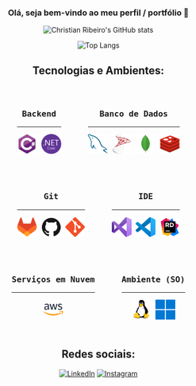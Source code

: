 <div align="center">

### Olá, seja bem-vindo ao meu perfil / portfólio 👋

</div>
<div align="center">

![Christian Ribeiro's GitHub stats](https://github-readme-stats.vercel.app/api?username=christian-ribeiro&show_icons=true&theme=nord&locale=pt-br)</div>
<div align="center">
  
![Top Langs](https://github-readme-stats.vercel.app/api/top-langs/?username=christian-ribeiro&size_weight=0.5&count_weight=0.5&layout=compact&theme=nord&locale=pt-br)
<div align="center">

## Tecnologias e Ambientes:

<div align="center">
  <kbd style="display: inline-block; text-align: center; margin: 10px; background-color: transparent;padding: 15px">
    <h3>Backend</h3>
    <hr>
    <img src="https://raw.githubusercontent.com/devicons/devicon/master/icons/csharp/csharp-original.svg" width="40" height="40"/>
    <img src="https://raw.githubusercontent.com/devicons/devicon/master/icons/dotnetcore/dotnetcore-original.svg" width="40" height="40"/>
  </kbd>

  <kbd style="display: inline-block; text-align: center; margin: 10px; background-color: transparent;padding: 15px">
    <h3>Banco de Dados</h3>
    <hr>
    <img src="https://raw.githubusercontent.com/devicons/devicon/master/icons/mysql/mysql-original.svg" width="40" height="40"/>
    <img src="https://raw.githubusercontent.com/devicons/devicon/master/icons/microsoftsqlserver/microsoftsqlserver-original.svg" width="40" height="40"/>
    <img src="https://raw.githubusercontent.com/devicons/devicon/master/icons/mongodb/mongodb-original.svg" width="40" height="40"/>
    <img src="https://raw.githubusercontent.com/devicons/devicon/master/icons/redis/redis-original.svg" width="40" height="40"/>
  </kbd>

  <kbd style="display: inline-block; text-align: center; margin: 10px; background-color: transparent;padding: 15px">
    <h3>Git</h3>
    <hr>
    <img src="https://raw.githubusercontent.com/devicons/devicon/master/icons/gitlab/gitlab-original.svg" width="40" height="40"/>
    <img src="https://raw.githubusercontent.com/devicons/devicon/master/icons/github/github-original.svg" width="40" height="40"/>
    <img src="https://raw.githubusercontent.com/devicons/devicon/master/icons/git/git-original.svg" width="40" height="40"/>
  </kbd>

  <kbd style="display: inline-block; text-align: center; margin: 10px; background-color: transparent;padding: 15px">
    <h3>IDE</h3>
    <hr>
    <img src="https://raw.githubusercontent.com/devicons/devicon/master/icons/visualstudio/visualstudio-original.svg" width="40" height="40"/>
    <img src="https://raw.githubusercontent.com/devicons/devicon/master/icons/vscode/vscode-original.svg" width="40" height="40"/>
    <img src="https://raw.githubusercontent.com/devicons/devicon/master/icons/rider/rider-original.svg" width="40" height="40"/>
  </kbd>

  <kbd style="display: inline-block; text-align: center; margin: 10px; background-color: transparent;padding: 15px">
    <h3>Serviços em Nuvem</h3>
    <hr>
    <img src="https://raw.githubusercontent.com/devicons/devicon/master/icons/amazonwebservices/amazonwebservices-original-wordmark.svg" width="40" height="40"/>
  </kbd>

  <kbd style="display: inline-block; text-align: center; margin: 10px; background-color: transparent;padding: 15px">
    <h3>Ambiente (SO)</h3>
    <hr>
    <img src="https://raw.githubusercontent.com/devicons/devicon/master/icons/linux/linux-original.svg" width="40" height="40"/>
    <img src="https://raw.githubusercontent.com/devicons/devicon/master/icons/windows11/windows11-original.svg" width="40" height="40"/>
  </kbd>
</div>

</div>
</p>

</div>

<div align="center">

## Redes sociais:
<div align="center">

[![LinkedIn](https://img.shields.io/badge/LinkedIn-0077B5?style=for-the-badge&logo=linkedin&logoColor=white)](https://www.linkedin.com/in/christiandribeiro/) [![Instagram](https://img.shields.io/badge/Instagram-E4405F?style=for-the-badge&logo=instagram&logoColor=white)](https://www.instagram.com/christian.dribeiro/)

</div>
</div>
